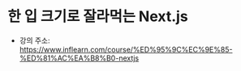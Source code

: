 # 한 입 크기로 잘라먹는 Next.js

 - 강의 주소: https://www.inflearn.com/course/%ED%95%9C%EC%9E%85-%ED%81%AC%EA%B8%B0-nextjs


